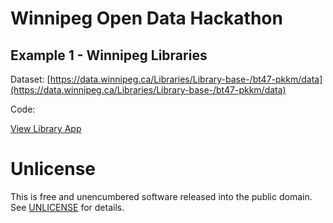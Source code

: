 # Winnipeg Open Data Hackathon

## Example 1 - Winnipeg Libraries

Dataset: [https://data.winnipeg.ca/Libraries/Library-base-/bt47-pkkm/data](https://data.winnipeg.ca/Libraries/Library-base-/bt47-pkkm/data)

Code: 

[View Library App](https://stungeye.com/opendata2017/library/)

# Unlicense

This is free and unencumbered software released into the public domain. See [UNLICENSE](http://unlicense.org/) for details.
